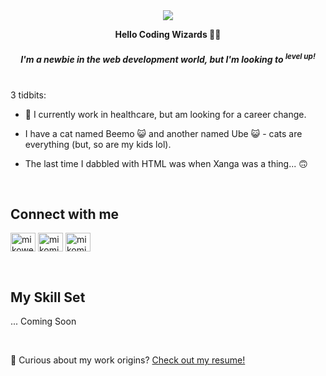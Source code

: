 <div align="center">
<img src="https://komarev.com/ghpvc/?username=mkarvs&&style=flat-square" align="center" />
</div>  

**<div align="center">Hello Coding Wizards 🧙‍♂️</div>**

##### <div align="center">I'm a newbie in the web development world, but I'm looking to <sup>level up!</sup></div>  

<br/>
3 tidbits:
<br/>

- 🏥 I currently work in healthcare, but am looking for a career change.
  
- I have a cat named Beemo 😺 and another named Ube 😺 - cats are everything (but, so are my kids lol).
  
- The last time I dabbled with HTML was when Xanga was a thing... 🙃
  
<br/>  

## Connect with me  

<a href="https://linkedin.com/in/mikoweaver" target="blank"><img align="center" src="https://raw.githubusercontent.com/rahuldkjain/github-profile-readme-generator/master/src/images/icons/Social/linked-in-alt.svg" alt="mikoweaver" height="30" width="40" /></a>
<a href="https://instagram.com/mikomikomom" target="blank"><img align="center" src="https://raw.githubusercontent.com/rahuldkjain/github-profile-readme-generator/master/src/images/icons/Social/instagram.svg" alt="mikomikomom" height="30" width="40" /></a>
<a href="https://discord.gg/VtGaphPg" target="blank"><img align="center" src="https://raw.githubusercontent.com/rahuldkjain/github-profile-readme-generator/master/src/images/icons/Social/discord.svg" alt="mikomikomom" height="30" width="40" /></a>

<br/>  

## My Skill Set  
... Coming Soon

<br />

:thinking: Curious about my work origins? [Check out my resume!](https://drive.google.com/file/d/1DfhYgzooL3J5hVX8Q-9NJGKz_BbBZ3Je/view?usp=sharing)

<br/>







<!--
**mkarvs/mkarvs** is a ✨ _special_ ✨ repository because its `README.md` (this file) appears on your GitHub profile.

Here are some ideas to get you started:

- 🔭 I’m currently working on ...
- 🌱 I’m currently learning ...
- 👯 I’m looking to collaborate on ...
- 🤔 I’m looking for help with ...
- 💬 Ask me about ...
- 📫 How to reach me: ...
- 😄 Pronouns: ...
- ⚡ Fun fact: ...
-->
